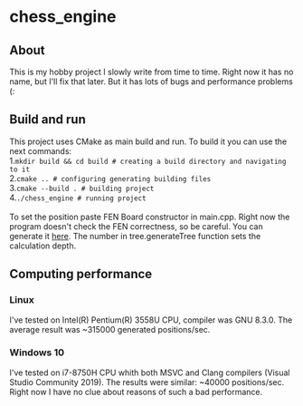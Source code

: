 # chess_engine

## About
This is my hobby project I slowly write from time to time. Right now it has no name, but I'll fix that later.
But it has lots of bugs and performance problems (:

## Build and run

This project uses CMake as main build and run. To build it you can use the next commands:<br/>
1.```mkdir build && cd build # creating a build directory and navigating to it  ``` <br/>
2.```cmake .. # configuring generating building files```<br/>
3.```cmake --build . # building project```<br/>
4.```./chess_engine # running project```<br/>
<br/>
To set the position paste FEN Board constructor in main.cpp.
Right now the program doesn't check the FEN correctness, so be careful.
You can generate it [here](https://lichess.org/editor).
The number in tree.generateTree function sets the calculation depth.
## Computing performance
### Linux
I've tested on Intel(R) Pentium(R) 3558U CPU, compiler was GNU 8.3.0.
The average result was ~315000 generated positions/sec.

### Windows 10

I've tested on i7-8750H CPU whith both MSVC and Clang compilers (Visual Studio Community 2019).
The results were similar: ~40000 positions/sec.
Right now I have no clue about reasons of such a bad performance.
